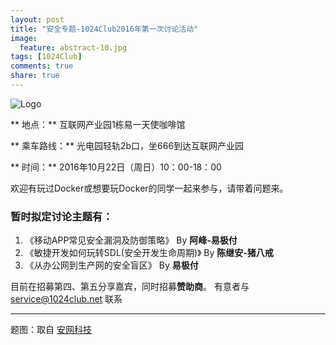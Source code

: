 ```yaml
---
layout: post
title: "安全专题-1024Club2016年第一次讨论活动"
image:
  feature: abstract-10.jpg
tags: [1024Club]
comments: true
share: true
---
```


![Logo](http://pic.yupoo.com/peigen123_v/FSyZmKtI/medium.jpg)


** 地点：** 互联网产业园1栋易一天使咖啡馆

** 乘车路线：** 光电园轻轨2b口，坐666到达互联网产业园

** 时间：** 2016年10月22日（周日）10：00-18：00


欢迎有玩过Docker或想要玩Docker的同学一起来参与，请带着问题来。

### 暂时拟定讨论主题有：
1. 《移动APP常见安全漏洞及防御策略》 By **阿峰-易极付**
2. 《敏捷开发如何玩转SDL(安全开发生命周期)》 By **陈继安-猪八戒**
3. 《从办公网到生产网的安全盲区》 By **易极付**

目前在招募第四、第五分享嘉宾，同时招募**赞助商**。
有意者与[service@1024club.net](service@1024club.net) 联系


---
题图：取自 [安网科技](http://www.anwangkeji.com/anwang/xinwenzhongxin/anquanxinwen/2014/0522/138.html)
